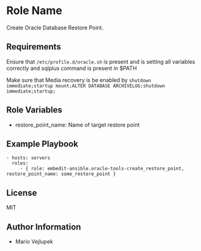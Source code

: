 Role Name
=========

Create Oracle Database Restore Point.

Requirements
------------

Ensure that `/etc/profile.d/oracle.sh` is present and is setting all variables correctly and sqlplus command is present in $PATH

Make sure that Media recovery is be enabled by `shutdown immediate;startup mount;ALTER DATABASE ARCHIVELOG;shutdown immediate;startup;`

Role Variables
--------------

- restore_point_name: Name of target restore point


Example Playbook
----------------

    - hosts: servers
      roles:
         - { role: embedit-ansible.oracle-tools-create_restore_point, restore_point_name: some_restore_point }

License
-------

MIT

Author Information
------------------

- Mario Vejlupek
